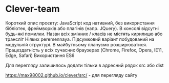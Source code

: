 # Сlever-team

Короткий опис проєкту:  JavaScript код нативний, без використання бібліотек, фреймворків або плагінів (напр. JQuery). В консолі відсутні будь-які помилки.  Назви всіх змінних / класів не містять кирилицю або трансліт Ніяких peremennaya.  Підсумковий варіант побудований на модульній структурі.  В майбутньому плануємо розширюватися. Працездатність у всіх сучасних браузерах (Chrome, Firefox, Opera, IE11, Edge, Safari) Використання ES6

Для перегляду залишилось додати тільки в адресний рядок src або dist

https://max98002.github.io/clever/src/ - для перегляду сайту


